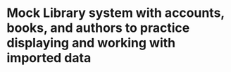 # Mock Library system with accounts, books, and authors to practice displaying and working with imported data

